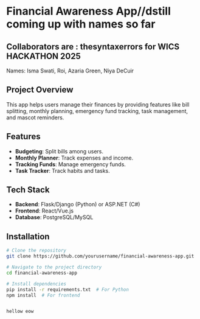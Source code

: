 # Financial Awareness App//dstill coming up with names so far 

## Collaborators are : thesyntaxerrors for WICS HACKATHON 2025
Names: Isma Swati, Roi, Azaria Green, Niya DeCuir 

## Project Overview
This app helps users manage their finances by providing features like bill splitting, monthly planning, emergency fund tracking, task management, and mascot reminders.

## Features
- **Budgeting**: Split bills among users.
- **Monthly Planner**: Track expenses and income.
- **Tracking Funds**: Manage emergency funds.
- **Task Tracker**: Track habits and tasks.


## Tech Stack
- **Backend**: Flask/Django (Python) or ASP.NET (C#)
- **Frontend**: React/Vue.js
- **Database**: PostgreSQL/MySQL


## Installation
```bash
# Clone the repository
git clone https://github.com/yourusername/financial-awareness-app.git

# Navigate to the project directory
cd financial-awareness-app

# Install dependencies
pip install -r requirements.txt  # For Python
npm install  # For frontend


hellow eow

